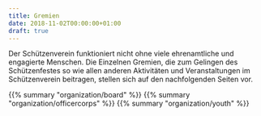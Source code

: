 ```yaml
---
title: Gremien
date: 2018-11-02T00:00:00+01:00
draft: true
---
```


Der Schützenverein funktioniert nicht ohne viele ehrenamtliche und engagierte Menschen. Die Einzelnen Gremien, die zum
Gelingen des Schützenfestes so wie allen anderen Aktivitäten und Veranstaltungen im Schützenverein beitragen, stellen 
sich auf den nachfolgenden Seiten vor.

{{% summary "organization/board" %}}
{{% summary "organization/officercorps" %}}
{{% summary "organization/youth" %}}